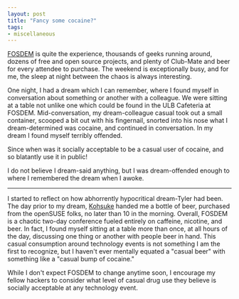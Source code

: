 ```yaml
---
layout: post
title: "Fancy some cocaine?"
tags:
- miscellaneous
---
```


[FOSDEM](https://fosdem.org) is quite the experience, thousands of geeks
running around, dozens of free and open source projects, and plenty of
Club-Mate and beer for every attendee to purchase. The weekend is exceptionally
busy, and for me, the sleep at night between the chaos is always interesting.

One night, I had a dream which I can remember, where I found myself in
conversation about something or another with a colleague. We were sitting at a
table not unlike one which could be found in the ULB Cafeteria at FOSDEM.
Mid-conversation, my dream-colleague casual took out a small container, scooped
a bit out with his fingernail, snorted into his nose what I dream-determined
was cocaine, and continued in conversation. In my dream I found myself terribly
offended.

Since when was it socially acceptable to be a casual user of cocaine, and so
blatantly use it in public!

I do not believe I dream-said anything, but I was dream-offended enough to
where I remembered the dream when I awoke.

---

I started to reflect on how abhorrently hypocritical dream-Tyler had been. The
day prior to my dream, [Kohsuke](https://github.com/kohsuke) handed me a bottle
of beer, purchased from the openSUSE folks, no later than 10 in the morning.
Overall, FOSDEM is a chaotic two-day conference fueled entirely on caffeine,
nicotine, and beer. In fact, I found myself sitting at a table more than once,
at all hours of the day, discussing one thing or another with people beer in
hand.  This casual consumption around technology events is not something I am
the first to recognize, but I haven't ever mentally equated a "casual beer"
with something like a "casual bump of cocaine."


While I don't expect FOSDEM to change anytime soon, I encourage my fellow
hackers to consider what level of casual drug use they believe is socially
acceptable at any technology event.
